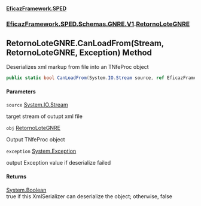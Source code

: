 #### [EficazFramework.SPED](EficazFrameworkSPED.md 'EficazFramework SPED')
### [EficazFramework.SPED.Schemas.GNRE.V1](EficazFramework.SPED.Schemas.GNRE.V1.md 'EficazFramework.SPED.Schemas.GNRE.V1').[RetornoLoteGNRE](EficazFramework.SPED.Schemas.GNRE.V1/RetornoLoteGNRE.md 'EficazFramework.SPED.Schemas.GNRE.V1.RetornoLoteGNRE')

## RetornoLoteGNRE.CanLoadFrom(Stream, RetornoLoteGNRE, Exception) Method

Deserializes xml markup from file into an TNfeProc object

```csharp
public static bool CanLoadFrom(System.IO.Stream source, ref EficazFramework.SPED.Schemas.GNRE.V1.RetornoLoteGNRE obj, ref System.Exception exception);
```
#### Parameters

<a name='EficazFramework.SPED.Schemas.GNRE.V1.RetornoLoteGNRE.CanLoadFrom(System.IO.Stream,EficazFramework.SPED.Schemas.GNRE.V1.RetornoLoteGNRE,System.Exception).source'></a>

`source` [System.IO.Stream](https://docs.microsoft.com/en-us/dotnet/api/System.IO.Stream 'System.IO.Stream')

target stream of outupt xml file

<a name='EficazFramework.SPED.Schemas.GNRE.V1.RetornoLoteGNRE.CanLoadFrom(System.IO.Stream,EficazFramework.SPED.Schemas.GNRE.V1.RetornoLoteGNRE,System.Exception).obj'></a>

`obj` [RetornoLoteGNRE](EficazFramework.SPED.Schemas.GNRE.V1/RetornoLoteGNRE.md 'EficazFramework.SPED.Schemas.GNRE.V1.RetornoLoteGNRE')

Output TNfeProc object

<a name='EficazFramework.SPED.Schemas.GNRE.V1.RetornoLoteGNRE.CanLoadFrom(System.IO.Stream,EficazFramework.SPED.Schemas.GNRE.V1.RetornoLoteGNRE,System.Exception).exception'></a>

`exception` [System.Exception](https://docs.microsoft.com/en-us/dotnet/api/System.Exception 'System.Exception')

output Exception value if deserialize failed

#### Returns
[System.Boolean](https://docs.microsoft.com/en-us/dotnet/api/System.Boolean 'System.Boolean')  
true if this XmlSerializer can deserialize the object; otherwise, false